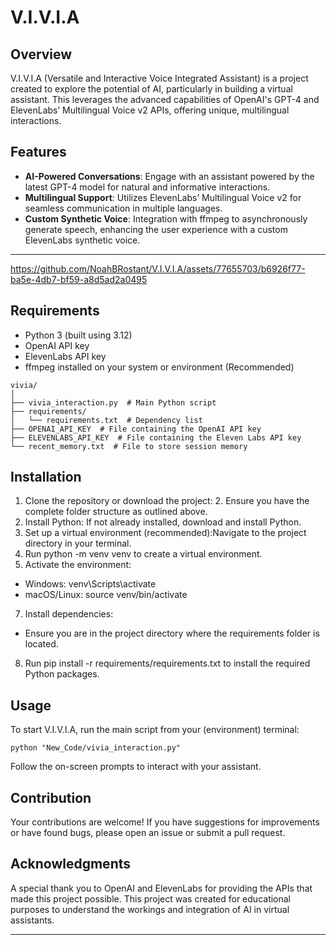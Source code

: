 # V.I.V.I.A

## Overview
V.I.V.I.A (Versatile and Interactive Voice Integrated Assistant) is a project created to explore the potential of AI, particularly in building a virtual assistant. This leverages the advanced capabilities of OpenAI's GPT-4 and ElevenLabs’ Multilingual Voice v2 APIs, offering unique, multilingual interactions.

## Features
- **AI-Powered Conversations**: Engage with an assistant powered by the latest GPT-4 model for natural and informative interactions.
- **Multilingual Support**: Utilizes ElevenLabs’ Multilingual Voice v2 for seamless communication in multiple languages.
- **Custom Synthetic Voice**: Integration with ffmpeg to asynchronously generate speech, enhancing the user experience with a custom ElevenLabs synthetic voice.

---

https://github.com/NoahBRostant/V.I.V.I.A/assets/77655703/b6926f77-ba5e-4db7-bf59-a8d5ad2a0495

## Requirements
- Python 3 (built using 3.12)
- OpenAI API key
- ElevenLabs API key
- ffmpeg installed on your system or environment (Recommended)

```
vivia/
│
├── vivia_interaction.py  # Main Python script
├── requirements/
│   └── requirements.txt  # Dependency list
├── OPENAI_API_KEY  # File containing the OpenAI API key
├── ELEVENLABS_API_KEY  # File containing the Eleven Labs API key
└── recent_memory.txt  # File to store session memory
```

## Installation
1. Clone the repository or download the project: 2. Ensure you have the complete folder structure as outlined above.
3. Install Python: If not already installed, download and install Python.
4. Set up a virtual environment (recommended):Navigate to the project directory in your terminal.
5. Run python -m venv venv to create a virtual environment.
6. Activate the environment:
- Windows: venv\Scripts\activate
- macOS/Linux: source venv/bin/activate
7. Install dependencies:
- Ensure you are in the project directory where the requirements folder is located.
8. Run pip install -r requirements/requirements.txt to install the required Python packages.

## Usage
To start V.I.V.I.A, run the main script from your (environment) terminal:
```
python "New_Code/vivia_interaction.py"
```
Follow the on-screen prompts to interact with your assistant.

## Contribution
Your contributions are welcome! If you have suggestions for improvements or have found bugs, please open an issue or submit a pull request.

## Acknowledgments
A special thank you to OpenAI and ElevenLabs for providing the APIs that made this project possible. This project was created for educational purposes to understand the workings and integration of AI in virtual assistants.

---


